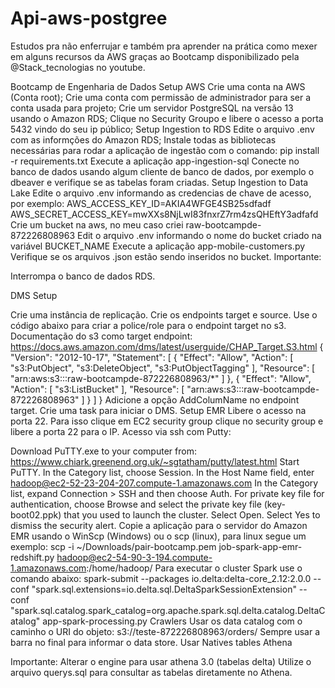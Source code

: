 # Api-aws-postgree

Estudos pra não enferrujar e também pra aprender na prática como mexer em alguns recursos da AWS graças ao Bootcamp disponibilizado pela @Stack_tecnologias no youtube.

Bootcamp de Engenharia de Dados
Setup AWS
Crie uma conta na AWS (Conta root);
Crie uma conta com permissão de administrador para ser a conta usada para projeto;
Crie um servidor PostgreSQL na versão 13 usando o Amazon RDS;
Clique no Security Groupo e libere o acesso a porta 5432 vindo do seu ip público;
Setup Ingestion to RDS
Edite o arquivo .env com as informções do Amazon RDS;
Instale todas as bibliotecas necessárias para rodar a aplicação de ingestão com o comando:
pip install -r requirements.txt
Execute a aplicação app-ingestion-sql
Conecte no banco de dados usando algum cliente de banco de dados, por exemplo o dbeaver e verifique se as tabelas foram criadas.
Setup Ingestion to Data Lake
Edite o arquivo .env informando as credencias de chave de acesso, por exemplo:
AWS_ACCESS_KEY_ID=AKIA4WFGE4SB25sdfadf
AWS_SECRET_ACCESS_KEY=mwXXs8NjLwI83fnxrZ7rm4zsQHEftY3adfafd
Crie um bucket na aws, no meu caso criei raw-bootcampde-872226808963
Edit o arquivo .env informando o nome do bucket criado na variável BUCKET_NAME
Execute a aplicação app-mobile-customers.py
Verifique se os arquivos .json estão sendo inseridos no bucket.
Importante:

Interrompa o banco de dados RDS.

DMS Setup

Crie uma instância de replicação.
Crie os endpoints target e source.
Use o código abaixo para criar a police/role para o endpoint target no s3.
Documentação do s3 como target endpoint: https://docs.aws.amazon.com/dms/latest/userguide/CHAP_Target.S3.html
{
    "Version": "2012-10-17",
    "Statement": [
        {
            "Effect": "Allow",
            "Action": [
                "s3:PutObject",
                "s3:DeleteObject",
                "s3:PutObjectTagging"
            ],
            "Resource": [
                "arn:aws:s3:::raw-bootcampde-872226808963/*"
            ]
        },
        {
            "Effect": "Allow",
            "Action": [
                "s3:ListBucket"
            ],
            "Resource": [
                "arn:aws:s3:::raw-bootcampde-872226808963"
            ]
        }
    ]
}
Adicione a opção AddColumName no endpoint target.
Crie uma task para iniciar o DMS.
Setup EMR
Libere o acesso na porta 22. Para isso clique em EC2 security group clique no security group e libere a porta 22 para o IP.
Acesso via ssh com Putty:

Download PuTTY.exe to your computer from: https://www.chiark.greenend.org.uk/~sgtatham/putty/latest.html
Start PuTTY.
In the Category list, choose Session.
In the Host Name field, enter hadoop@ec2-52-23-204-207.compute-1.amazonaws.com
In the Category list, expand Connection > SSH and then choose Auth.
For private key file for authentication, choose Browse and select the private key file (key-boot02.ppk) that you used to launch the cluster.
Select Open.
Select Yes to dismiss the security alert.
Copie a aplicação para o servidor do Amazon EMR usando o WinScp (Windows) ou o scp (linux), para linux segue um exemplo:
scp -i ~/Downloads/pair-bootcamp.pem job-spark-app-emr-redshift.py hadoop@ec2-54-90-3-194.compute-1.amazonaws.com:/home/hadoop/
Para executar o cluster Spark use o comando abaixo:
spark-submit --packages io.delta:delta-core_2.12:2.0.0 --conf "spark.sql.extensions=io.delta.sql.DeltaSparkSessionExtension" --conf "spark.sql.catalog.spark_catalog=org.apache.spark.sql.delta.catalog.DeltaCatalog" app-spark-processing.py
Crawlers
Usar os data catalog com o caminho o URI do objeto: s3://teste-872226808963/orders/
Sempre usar a barra no final para informar o data store.
Usar Natives tables
Athena

Importante: Alterar o engine para usar athena 3.0 (tabelas delta)
Utilize o arquivo querys.sql para consultar as tabelas diretamente no Athena.

